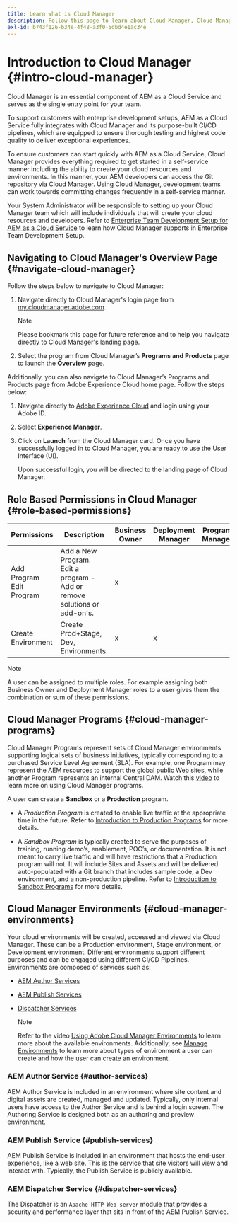 ```yaml
---
title: Learn what is Cloud Manager
description: Follow this page to learn about Cloud Manager, Cloud Manager Programs, and Environments.
exl-id: b743f126-b34e-4f48-a3f0-5dbd4e1ac34e
---
```

# Introduction to Cloud Manager {#intro-cloud-manager}

Cloud Manager is an essential component of AEM as a Cloud Service and serves as the single entry point for your team.

To support customers with enterprise development setups, AEM as a Cloud Service fully integrates with Cloud Manager and its purpose-built CI/CD pipelines, which are equipped to ensure thorough testing and highest code quality to deliver exceptional experiences.

To ensure customers can start quickly with AEM as a Cloud Service, Cloud Manager provides everything required to get started in a self-service manner including the ability to create your cloud resources and environments. In this manner, your AEM developers can access the Git repository via Cloud Manager. Using Cloud Manager, development teams can work towards committing changes frequently in a self-service manner.

Your System Administrator will be responsible to setting up your Cloud Manager team which will include individuals that will create your cloud resources and developers. Refer to [Enterprise Team Development Setup for AEM as a Cloud Service](/help/implementing/cloud-manager/enterprise-team-dev-setup.md) to learn how Cloud Manager supports in Enterprise Team Development Setup.

## Navigating to Cloud Manager's Overview Page {#navigate-cloud-manager}

Follow the steps below to navigate to Cloud Manager:

1. Navigate directly to Cloud Manager's login page from [my.cloudmanager.adobe.com](https://my.cloudmanager.adobe.com/). 

   >[!NOTE]
   >Please bookmark this page for future reference and to help you navigate directly to Cloud Manager's landing page.

1. Select the program from Cloud Manager’s **Programs and Products** page to launch the **Overview** page.

Additionally, you can also navigate to Cloud Manager’s Programs and Products page from Adobe Experience Cloud home page. Follow the steps below:

1. Navigate directly to [Adobe Experience Cloud](https://experience.adobe.com/#/@foundationinternal/home) and login using your Adobe ID.

1. Select **Experience Manager**.

1. Click on **Launch** from the Cloud Manager card. Once you have successfully logged in to Cloud Manager, you are ready to use the User Interface (UI).

   Upon successful login, you will be directed to the landing page of Cloud Manager.

## Role Based Permissions in Cloud Manager {#role-based-permissions}

|Permissions|Description|Business Owner|Deployment Manager|Program Manager|Developer|
|--- |--- |--- |--- |--- |--- |
|Add Program<br>Edit Program |Add a New Program.<br>Edit a program - Add or remove solutions or add-on's. |x | | | |	
|Create Environment |Create Prod+Stage, Dev, Environments. |x |x | | | 

>[!NOTE]
>A user can be assigned to multiple roles. For example assigning both Business Owner and Deployment Manager roles to a user gives them the combination or sum of these permissions.

## Cloud Manager Programs {#cloud-manager-programs}

Cloud Manager Programs represent sets of Cloud Manager environments supporting logical sets of business initiatives, typically corresponding to a purchased Service Level Agreement (SLA). For example, one Program may represent the AEM resources to support the global public Web sites, while another Program represents an internal Central DAM. Watch this [video](https://experienceleague.adobe.com/docs/experience-manager-learn/cloud-service/cloud-manager/programs.html?lang=en) to learn more on using Cloud Manager programs.

A user can create a **Sandbox** or a **Production** program. 

* A *Production Program* is created to enable live traffic at the appropriate time in the future.
   Refer to [Introduction to Production Programs](https://experienceleague.adobe.com/docs/experience-manager-cloud-service/implementing/using-cloud-manager/production-programs/introduction-production-programs.html?lang=en) for more details.

* A *Sandbox Program* is typically created to serve the purposes of training, running demo’s, enablement, POC’s, or documentation. It is not meant to carry live traffic and will have restrictions that a Production program will not. It will include Sites and Assets and will be delivered auto-populated with a Git branch that includes sample code, a Dev environment, and a non-production pipeline.
   Refer to [Introduction to Sandbox Programs](https://experienceleague.adobe.com/docs/experience-manager-cloud-service/implementing/using-cloud-manager/sandbox-programs/introduction-sandbox-programs.html?lang=en) for more details.

## Cloud Manager Environments {#cloud-manager-environments}

Your cloud environments will be created, accessed and viewed via Cloud Manager. These can be a Production environment, Stage environment, or Development environment. Different environments support different purposes and can be engaged using different CI/CD Pipelines. Environments are composed of services such as:

* [AEM Author Services](#author-services)
* [AEM Publish Services](#publish-services)
* [Dispatcher Services](#dispatcher-services)

   >[!NOTE]
   > Refer to the video [Using Adobe Cloud Manager Environments](https://experienceleague.adobe.com/docs/experience-manager-learn/cloud-service/cloud-manager/environments.html?lang=en#cloud-manager) to learn more about the available environments. Additionally, see [Manage Environments](https://experienceleague.adobe.com/docs/experience-manager-cloud-service/implementing/using-cloud-manager/manage-environments.html?lang=en) to learn more about types of environment a user can create and how the user can create an environment.

### AEM Author Service {#author-services}

AEM Author Service is included in an environment where site content and digital assets are created, managed and updated. Typically, only internal users have access to the Author Service and is behind a login screen. The Authoring Service is designed both as an authoring and preview environment.

### AEM Publish Service {#publish-services}

AEM Publish Service is included in an environment that hosts the end-user experience, like a web site. This is the service that site visitors will view and interact with. Typically, the Publish Service is publicly available.

### AEM Dispatcher Service {#dispatcher-services}

The Dispatcher is an `Apache HTTP Web server` module that provides a security and performance layer that sits in front of the AEM Publish Service.
